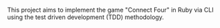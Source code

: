 This project aims to implement the game "Connect Four" in Ruby via CLI using the test driven development (TDD) methodology.

